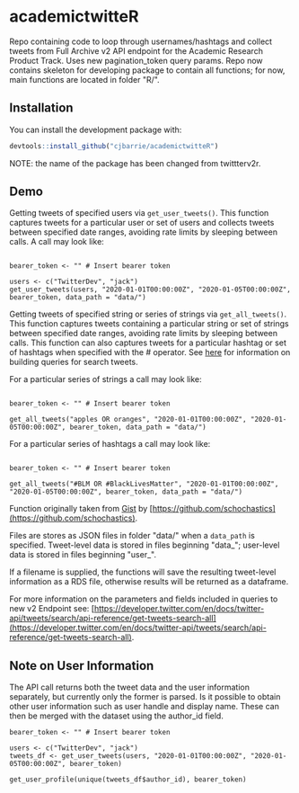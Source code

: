 # academictwitteR

Repo containing code to loop through usernames/hashtags and collect tweets from Full Archive v2 API endpoint for the Academic Research Product Track. Uses new pagination_token query params. Repo now contains skeleton for developing package to contain all functions; for now, main functions are located in folder "R/".

## Installation

You can install the development package with:

``` r
devtools::install_github("cjbarrie/academictwitteR")
```

NOTE: the name of the package has been changed from twittterv2r.

## Demo

Getting tweets of specified users via `get_user_tweets()`. This function captures tweets for a particular user or set of users and collects tweets between specified date ranges, avoiding rate limits by sleeping between calls. A call may look like:

```{r}

bearer_token <- "" # Insert bearer token

users <- c("TwitterDev", "jack")
get_user_tweets(users, "2020-01-01T00:00:00Z", "2020-01-05T00:00:00Z", bearer_token, data_path = "data/")

```

Getting tweets of specified string or series of strings via `get_all_tweets()`. This function captures tweets containing a particular string or set of strings between specified date ranges, avoiding rate limits by sleeping between calls. This function can also captures tweets for a particular hashtag or set of hashtags when specified with the # operator. See [here](https://developer.twitter.com/en/docs/twitter-api/tweets/search/integrate/build-a-query) for information on building queries for search tweets.

For a particular series of strings a call may look like:

```{r}

bearer_token <- "" # Insert bearer token

get_all_tweets("apples OR oranges", "2020-01-01T00:00:00Z", "2020-01-05T00:00:00Z", bearer_token, data_path = "data/")

```

For a particular series of hashtags a call may look like:

```{r}

bearer_token <- "" # Insert bearer token

get_all_tweets("#BLM OR #BlackLivesMatter", "2020-01-01T00:00:00Z", "2020-01-05T00:00:00Z", bearer_token, data_path = "data/")

```

Function originally taken from [Gist](https://gist.github.com/schochastics/1ff42c0211916d73fc98ba8ad0dcb261#file-get_tweets-r-L14) by [https://github.com/schochastics](https://github.com/schochastics).

Files are stores as JSON files in folder "data/" when a `data_path` is specified. Tweet-level data is stored in files beginning "data_"; user-level data is stored in files beginning "user_".

If a filename is supplied, the functions will save the resulting tweet-level information as a RDS file, otherwise results will be returned as a dataframe.

For more information on the parameters and fields included in queries to new v2 Endpoint see: [https://developer.twitter.com/en/docs/twitter-api/tweets/search/api-reference/get-tweets-search-all](https://developer.twitter.com/en/docs/twitter-api/tweets/search/api-reference/get-tweets-search-all).

## Note on User Information

The API call returns both the tweet data and the user information separately, but currently only the former is parsed. Is it possible to obtain other user information such as user handle and display name. These can then be merged with the dataset using the author_id field.

```
bearer_token <- "" # Insert bearer token

users <- c("TwitterDev", "jack")
tweets_df <- get_user_tweets(users, "2020-01-01T00:00:00Z", "2020-01-05T00:00:00Z", bearer_token)

get_user_profile(unique(tweets_df$author_id), bearer_token)
```

